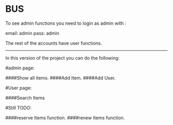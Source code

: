 # BUS

To see admin functions you need to login as admin with :

email: admin
pass: admin

The rest of the accounts have user functions.

*********

In this version of the project you can do the following:

#admin page:

####Show all items.
####Add Item.
####Add User.


#User page:

####Search Items


#Still TODO:

####reserve Items function.
####renew Items function.
